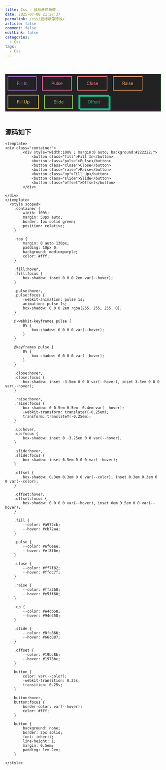 ```yaml
---
title: Css - 鼠标悬停特效
date: 2025-07-08 21:27:37
permalink: /css/鼠标悬停特效/
article: false
comment: false
editLink: false
categories:
  - Css
tags: 
  - Css
---
```

<div class="container">
		<div style="width:100% ; margin:0 auto; background:#222222;">
			<button class="fill">Fill In</button>
			<button class="pulse">Pulse</button>
			<button class="close">Close</button>
			<button class="raise">Raise</button>
			<button class="up">Fill Up</button>
			<button class="slide">Slide</button>
			<button class="offset">Offset</button>
		</div>

</div>

  <style scoped>
	.container {
		width: 100%;
		margin: 50px auto;
		border: 1px solid green;
		position: relative;
	}

	.top {
		margin: 0 auto 130px;
		padding: 10px 0;
		background: mediumpurple;
		color: #fff;
	}

	.fill:hover,
	.fill:focus {
		box-shadow: inset 0 0 0 2em var(--hover);
	}

	.pulse:hover,
	.pulse:focus {
		-webkit-animation: pulse 1s;
		animation: pulse 1s;
		box-shadow: 0 0 0 2em rgba(255, 255, 255, 0);
	}

	@-webkit-keyframes pulse {
		0% {
			box-shadow: 0 0 0 0 var(--hover);
		}
	}

	@keyframes pulse {
		0% {
			box-shadow: 0 0 0 0 var(--hover);
		}
	}

	.close:hover,
	.close:focus {
		box-shadow: inset -3.5em 0 0 0 var(--hover), inset 3.5em 0 0 0 var(--hover);
	}

	.raise:hover,
	.raise:focus {
		box-shadow: 0 0.5em 0.5em -0.4em var(--hover);
		-webkit-transform: translateY(-0.25em);
		transform: translateY(-0.25em);
	}

	.up:hover,
	.up:focus {
		box-shadow: inset 0 -3.25em 0 0 var(--hover);
	}

	.slide:hover,
	.slide:focus {
		box-shadow: inset 6.5em 0 0 0 var(--hover);
	}

	.offset {
		box-shadow: 0.3em 0.3em 0 0 var(--color), inset 0.3em 0.3em 0 0 var(--color);
	}

	.offset:hover,
	.offset:focus {
		box-shadow: 0 0 0 0 var(--hover), inset 6em 3.5em 0 0 var(--hover);
	}

	.fill {
		--color: #a972cb;
		--hover: #cb72aa;
	}

	.pulse {
		--color: #ef6eae;
		--hover: #ef8f6e;
	}

	.close {
		--color: #ff7f82;
		--hover: #ffdc7f;
	}

	.raise {
		--color: #ffa260;
		--hover: #e5ff60;
	}

	.up {
		--color: #e4cb58;
		--hover: #94e458;
	}

	.slide {
		--color: #8fc866;
		--hover: #66c887;
	}

	.offset {
		--color: #19bc8b;
		--hover: #1973bc;
	}

	button {
		color: var(--color);
		-webkit-transition: 0.25s;
		transition: 0.25s;
	}

	button:hover,
	button:focus {
		border-color: var(--hover);
		color: #fff;
	}

	button {
		background: none;
		border: 2px solid;
		font: inherit;
		line-height: 1;
		margin: 0.5em;
		padding: 1em 2em;
	}

</style>

## 源码如下

```vue
<template>
<div class="container">
		<div style="width:100% ; margin:0 auto; background:#222222;">
			<button class="fill">Fill In</button>
			<button class="pulse">Pulse</button>
			<button class="close">Close</button>
			<button class="raise">Raise</button>
			<button class="up">Fill Up</button>
			<button class="slide">Slide</button>
			<button class="offset">Offset</button>
		</div>

</div>
</template>
  <style scoped>
	.container {
		width: 100%;
		margin: 50px auto;
		border: 1px solid green;
		position: relative;
	}

	.top {
		margin: 0 auto 130px;
		padding: 10px 0;
		background: mediumpurple;
		color: #fff;
	}

	.fill:hover,
	.fill:focus {
		box-shadow: inset 0 0 0 2em var(--hover);
	}

	.pulse:hover,
	.pulse:focus {
		-webkit-animation: pulse 1s;
		animation: pulse 1s;
		box-shadow: 0 0 0 2em rgba(255, 255, 255, 0);
	}

	@-webkit-keyframes pulse {
		0% {
			box-shadow: 0 0 0 0 var(--hover);
		}
	}

	@keyframes pulse {
		0% {
			box-shadow: 0 0 0 0 var(--hover);
		}
	}

	.close:hover,
	.close:focus {
		box-shadow: inset -3.5em 0 0 0 var(--hover), inset 3.5em 0 0 0 var(--hover);
	}

	.raise:hover,
	.raise:focus {
		box-shadow: 0 0.5em 0.5em -0.4em var(--hover);
		-webkit-transform: translateY(-0.25em);
		transform: translateY(-0.25em);
	}

	.up:hover,
	.up:focus {
		box-shadow: inset 0 -3.25em 0 0 var(--hover);
	}

	.slide:hover,
	.slide:focus {
		box-shadow: inset 6.5em 0 0 0 var(--hover);
	}

	.offset {
		box-shadow: 0.3em 0.3em 0 0 var(--color), inset 0.3em 0.3em 0 0 var(--color);
	}

	.offset:hover,
	.offset:focus {
		box-shadow: 0 0 0 0 var(--hover), inset 6em 3.5em 0 0 var(--hover);
	}

	.fill {
		--color: #a972cb;
		--hover: #cb72aa;
	}

	.pulse {
		--color: #ef6eae;
		--hover: #ef8f6e;
	}

	.close {
		--color: #ff7f82;
		--hover: #ffdc7f;
	}

	.raise {
		--color: #ffa260;
		--hover: #e5ff60;
	}

	.up {
		--color: #e4cb58;
		--hover: #94e458;
	}

	.slide {
		--color: #8fc866;
		--hover: #66c887;
	}

	.offset {
		--color: #19bc8b;
		--hover: #1973bc;
	}

	button {
		color: var(--color);
		-webkit-transition: 0.25s;
		transition: 0.25s;
	}

	button:hover,
	button:focus {
		border-color: var(--hover);
		color: #fff;
	}

	button {
		background: none;
		border: 2px solid;
		font: inherit;
		line-height: 1;
		margin: 0.5em;
		padding: 1em 2em;
	}

</style>	
```